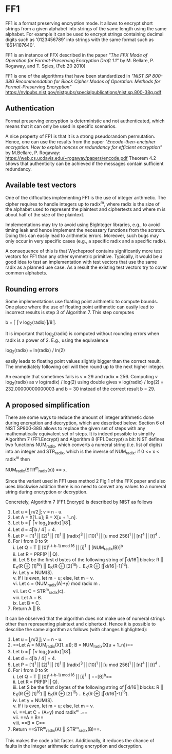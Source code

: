 # FF1

FF1 is a format preserving encryption mode. It allows to encrypt short strings
from a given alphabet into strings of the same length using the same alphabet.
For example it can be used to encrypt strings containing decimal digits such as
'0123456789' into strings with the same format such as '8614187640'.

FF1 is an instance of FFX described in the paper *"The FFX Mode of Operation for
Format-Preserving Encryption Draft 1.1"* by M. Bellare, P. Rogaway, and T.
Spies, (Feb 20 2010)

FF1 is one of the algorithms that have been standardized in *"NIST SP 800-38G
Recommendation for Block Cipher Modes of Operation: Methods for
Format-Preserving Encryption"*
https://nvlpubs.nist.gov/nistpubs/specialpublications/nist.sp.800-38g.pdf

## Authentication

Format preserving encryption is deterministic and not authenticated, which means
that it can only be used in specific scenarios.

A nice property of FF1 is that it is a strong pseudorandom permutation. Hence,
one can use the results from the paper *"Encode-then-encipher encryption: How to
exploit nonces or redundancy for efficient encryption"* by M.Bellare, P.
Rogaway: https://web.cs.ucdavis.edu/~rogaway/papers/encode.pdf Theorem 4.2 shows
that authenticity can be achieved if the messages contain sufficient redundancy.

## Available test vectors

One of the difficulties implementing FF1 is the use of integer arithmetic. The
cipher requires to handle integers up to radix<sup>m</sup>, where radix is the
size of the alphabet used to represent the plaintext and ciphertexts and where m
is about half of the size of the plaintext.

Implementations may try to avoid using BigInteger libraries, e.g., to avoid
timing leak and hence implement the necessary functions from the scratch. Doing
this can easily lead to arithmetic errors. Moreover, such bugs may only occur in
very specific cases (e.g., a specific radix and a specific radix).

A consequence of this is that Wycheproof contains significantly more test
vectors for FF1 than any other symmetric primitive. Typically, it would be a
good idea to test an implementation with test vectors that use the same radix as
a planned use case. As a result the existing test vectors try to cover common
alphabets.

## Rounding errors

Some implementations use floating point arithmetic to compute bounds. One place
where the use of floating point arithmetic can easily lead to incorrect results
is step 3 of Algorithm 7. This step computes

b = ⎡ ⎡v log<sub>2</sub>(radix)⎤/8⎤.

It is important that log<sub>2</sub>(radix) is computed without rounding errors
when radix is a power of 2. E.g., using the equivalence

log<sub>2</sub>(radix) = ln(radix) / ln(2)

easily leads to floating point values slightly bigger than the correct result.
The immediately following ceil will then round up to the next higher integer.

An example that sometimes fails is v = 29 and radix = 256. Computing v
log<sub>2</sub>(radix) as v log(radix) / log(2) using double gives v log(radix)
/ log(2) = 232.00000000000003 and b = 30 instead of the correct result b = 29.

## A proposed simplification

There are some ways to reduce the amount of integer arithmetic done during
encryption and decryption, which are described below: Section 6 of NIST
SP800-38G allows to replace the given set of steps with any mathematically
equivalent set of steps. It is indeed possible to simplify Algorithm 7
(FF1.Encrypt) and Algorithm 8 (FF1.Decrypt) a bit: NIST defines two functions
NUM<sub>radix</sub>, which converts a numeral string (i.e. list of digits) into
an integer and STR<sub>radix</sub>, which is the inverse of NUM<sub>radix</sub>:
if 0 <= x < radix<sup>m</sup> then

NUM<sub>radix</sub>(STR<sup>m</sup><sub>radix</sub>(x)) == x.

Since the variant used in FF1 uses method 2 Fig 1 of the FFX paper and also uses
blockwise addition there is no need to convert any values to a numeral string
during encryption or decryption.

Concretely, Algorithm 7 (FF1.Encrypt) is described by NIST as follows

1.  Let u = ⎣n/2⎦; v = n - u.
2.  Let A = X[1..u]; B = X[u + 1..n].
3.  Let b = ⎡ ⎡v log<sub>2</sub>(radix)⎤/8⎤.
4.  Let d = 4⎡b / 4⎤ + 4.
5.  Let P = [1]<sup>1</sup> || [2]<sup>1</sup> || [1]<sup>1</sup> ||
    [radix]<sup>3</sup> || [10]<sup>1</sup> || [u mod 256]<sup>1</sup> ||
    [n]<sup>4</sup> || [t]<sup>4</sup> .
6.  For i from 0 to 9: \
    i. Let Q = T || [0]<sup>(-t-b-1) mod 16</sup> || [i]<sup>1</sup> ||
    [NUM<sub>radix</sub>(B)]<sup>b</sup> \
    ii. Let R = PRF(P || Q). \
    iii. Let S be the first d bytes of the following string of ⎡d/16⎤ blocks: R
    || E<sub>K</sub>(R ⊕ [1]<sup>16</sup>) || E<sub>K</sub>(R ⊕
    [2]<sup>16</sup>) .. E<sub>K</sub>(R ⊕ [⎡d/16⎤-1]<sup>16</sup>). \
    iv. Let y = NUM(S). \
    v. If i is even, let m = u; else, let m = v. \
    vi. Let c = (NUM<sub>radix</sub>(A)+y) mod radix m . \
    vii. Let C = STR<sup>m</sup><sub>radix</sub>(c). \
    viii. Let A = B. \
    ix. Let B = C.
7.  Return A || B.

It can be observed that the algorithm does not make use of numeral strings other
than representing plaintext and ciphertext. Hence it is possible to describe the
same algorithm as follows (with changes highlighted):

1.  Let u = ⎣n/2⎦; v = n - u.
2.  ==Let A = NUM<sub>radix</sub>(X[1..u]); B = NUM<sub>radix</sub>(X[u +
    1..n])==
3.  Let b = ⎡ ⎡v log<sub>2</sub>(radix)⎤/8⎤.
4.  Let d = 4⎡b / 4⎤ + 4.
5.  Let P = [1]<sup>1</sup> || [2]<sup>1</sup> || [1]<sup>1</sup> ||
    [radix]<sup>3</sup> || [10]<sup>1</sup> || [u mod 256]<sup>1</sup> ||
    [n]<sup>4</sup> || [t]<sup>4</sup> .
6.  For i from 0 to 9: \
    i. Let Q = T || [0]<sup>(-t-b-1) mod 16</sup> || [i]<sup>1</sup> ||
    ==[B]<sup>b</sup>== \
    ii. Let R = PRF(P || Q). \
    iii. Let S be the first d bytes of the following string of ⎡d/16⎤ blocks: R
    || E<sub>K</sub>(R ⊕ [1]<sup>16</sup>) || E<sub>K</sub>(R ⊕
    [2]<sup>16</sup>) .. E<sub>K</sub>(R ⊕ [⎡d/16⎤-1]<sup>16</sup>). \
    iv. Let y = NUM(S). \
    v. If i is even, let m = u; else, let m = v. \
    vi. ==Let C = (A+y) mod radix<sup>m</sup> .== \
    vii. ==A = B== \
    viii. ==B = C==
7.  Return ==STR<sup>m</sup><sub>radix</sub>(A) ||
    STR<sup>m</sup><sub>radix</sub>(B)==.

This makes the code a bit faster. Additionally, it reduces the chance of faults
in the integer arithmetic during encryption and decryption.
